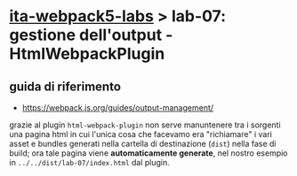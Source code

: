 # [ita-webpack5-labs](https://github.com/rondinif/ita-webpack5-labs) > **lab-07**: gestione dell'output - HtmlWebpackPlugin

## guida di riferimento
- https://webpack.js.org/guides/output-management/

grazie al plugin `html-webpack-plugin` non serve manuntenere tra i sorgenti una pagina html in cui l'unica cosa che facevamo era "richiamare" i vari asset e bundles generati nella cartella di destinazione (`dist`) nella fase di build; ora tale pagina viene **automaticamente generate**, nel nostro esempio in `../../dist/lab-07/index.html` dal plugin. 
